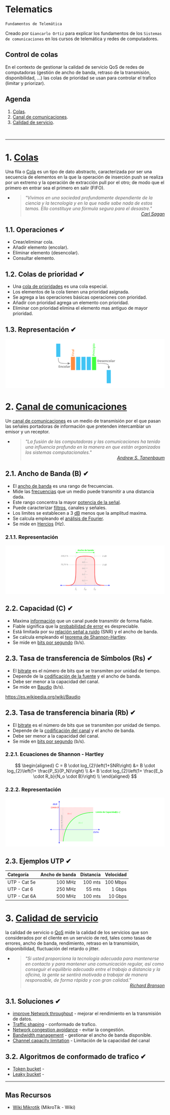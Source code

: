 # Telematics
<p><code>Fundamentos de Telemática</code></p>
<p>Creado por <code>Giancarlo Ortiz</code> para explicar los fundamentos de los <code>Sistemas de comunicaciones</code> en los cursos de telemática y redes de computadores.</p>

## Control de colas
En el contexto de gestionar la calidad de servicio QoS de redes de computadoras (gestión de ancho de banda, retraso de la transmisión, disponibilidad, ...) las colas de prioridad se usan para controlar el trafico (limitar y priorizar).


## Agenda
1. [Colas](#1-colas).
1. [Canal de comunicaciones](#2-canal-de-comunicaciones).
1. [Calidad de servicio](#3-calidad-de-servicio).

<br>

---
# 1. [Colas](#agenda)
Una fila o [Cola][1] es un tipo de dato abstracto, caracterizada por ser una secuencia de elementos en la que la operación de inserción push se realiza por un extremo y la operación de extracción pull por el otro; de modo que el primero en entrar sea el primero en salir (FIFO).

[1]:https://es.wikipedia.org/wiki/Cola_(inform%C3%A1tica)/

* ><i>"Vivimos en una sociedad profundamente dependiente de la ciencia y la tecnología y en la que nadie sabe nada de estos temas. Ello constituye una fórmula segura para el desastre."</i><br>
<cite style="display:block; text-align: right">[Carl Sagan](https://es.wikipedia.org/wiki/Carl_Sagan)</cite>

## 1.1. Operaciones ✔
* Crear/eliminar cola.
* Añadir elemento (encolar).
* Eliminar elemento (desencolar).
* Consultar elemento.

## 1.2. Colas de prioridad ✔
* Una [cola de prioridades][11_1] es una cola especial.
* Los elementos de la cola tienen una prioridad asignada.
* Se agrega a las operaciones básicas operaciones con prioridad. 
* Añadir con prioridad agrega un elemento con prioridad.
* Eliminar con prioridad elimina el elemento mas antiguo de mayor prioridad.

[11_1]:https://es.wikipedia.org/wiki/Cola_de_prioridades

## 1.3. Representación ✔

![Representación](../img/cola.svg "Cola")


# 2. [Canal de comunicaciones](#agenda)
Un [canal de comunicaciones][2] es un medio de transmisión por el que pasan las señales portadoras de información que pretenden intercambiar un emisor y un receptor.

[2]:https://es.wikipedia.org/wiki/Canal_de_comunicaci%C3%B3n

* ><i>"La fusión de las computadoras y las comunicaciones ha tenido una influencia profunda en la manera en que están organizados los sistemas computacionales."</i><br>
<cite style="display:block; text-align: right">[Andrew S. Tanenbaum](https://es.wikipedia.org/wiki/Andrew_S._Tanenbaum)</cite>

## 2.1. Ancho de Banda (B) ✔
* El [ancho de banda][21_1] es una rango de frecuencias.
* Mide las [frecuencias][21_2] que un medio puede transmitir a una distancia dada.
* Este rango concentra la mayor [potencia de la señal][21_3].
* Puede caracterizar [filtros][21_4], canales y señales.
* Los limites se establecen a 3 [dB][21_5] menos que la amplitud maxima.
* Se calcula empleando el [análisis de Fourier][21_6].
* Se mide en [Hercios][21_7] (Hz).

[21_1]:https://es.wikipedia.org/wiki/Ancho_de_banda
[21_2]:https://es.wikipedia.org/wiki/Dominio_de_la_frecuencia
[21_3]:https://es.wikipedia.org/wiki/Densidad_espectral
[21_4]:https://es.wikipedia.org/wiki/Filtro_paso_banda
[21_5]:https://es.wikipedia.org/wiki/Decibelio
[21_6]:https://es.wikipedia.org/wiki/Transformada_de_Fourier
[21_7]:https://es.wikipedia.org/wiki/Hercio

### 2.1.1. Representación

![Representación](../img/wb.svg "Ancho de Banda")

## 2.2. Capacidad (C) ✔
* Maxima [información][22_1] que un canal puede transmitir de forma fiable.
* Fiable significa que la [probabilidad de error][22_2] es despreciable. 
* Está limitada por su [relación señal a ruido][22_4] (SNR) y el ancho de banda.
* Se calcula empleando el [teorema de Shannon-Hartley][22_5].
* Se mide en [bits por segundo][22_6] (b/s). 

[22_1]:https://es.wikipedia.org/wiki/Informaci%C3%B3n
[22_2]:https://es.wikipedia.org/wiki/Teorema_de_Shannon-Hartley
[22_3]:https://es.wikipedia.org/wiki/Ancho_de_banda_(inform%C3%A1tica)/
[22_4]:https://es.wikipedia.org/wiki/Relaci%C3%B3n_se%C3%B1al/ruido
[22_5]:https://es.wikipedia.org/wiki/Teorema_de_Shannon-Hartley
[22_6]:https://es.wikipedia.org/wiki/Bits_por_segundo

## 2.3. Tasa de transferencia de Símbolos (Rs) ✔
* El [bitrate][23_1] es el número de bits que se transmiten por unidad de tiempo.
* Depende de la [codificación de la fuente][23_2] y el ancho de banda.
* Debe ser menor a la capacidad del canal.
* Se mide en [Baudio][22_6] (b/s).

https://es.wikipedia.org/wiki/Baudio

## 2.3. Tasa de transferencia binaria (Rb) ✔
* El [bitrate][23_1] es el número de bits que se transmiten por unidad de tiempo.
* Depende de la [codificación del canal][23_2] y el ancho de banda.
* Debe ser menor a la capacidad del canal.
* Se mide en [bits por segundo][22_6] (b/s). 

[23_1]:https://es.wikipedia.org/wiki/Tasa_de_bits
[23_2]:https://es.wikipedia.org/wiki/C%C3%B3digo_de_canal

### 2.2.1. Ecuaciones de Shannon - Hartley

$$
\begin{aligned}
C = B \cdot log_{2}\left(1+SNR\right) &= B \cdot log_{2}\left(1+ \frac{P_S}{P_N}\right) \\
&= B \cdot log_{2}\left(1+ \frac{E_b \cdot R_b}{N_o \cdot B}\right) \\ 
\end{aligned}
$$

### 2.2.2. Representación

![Representación](../img/channel_capacity.svg "Ca")



## 2.3. Ejemplos UTP ✔
|Categoría|Ancho de banda|Distancia|Velocidad|
|:--|--:|--:|--:|
|UTP - Cat 5e|100 MHz|100 mts|100 Mbps|
|UTP - Cat 6|250 MHz|55 mts|1 Gbps|
|UTP - Cat 6A|500 MHz|100 mts|10 Gbps|


# 3. [Calidad de servicio](#agenda)
la calidad de servicio o [QoS][3] mide la calidad de los servicios que son considerados por el cliente en un servicio de red, tales como tasas de errores, ancho de banda, rendimiento, retraso en la transmisión, disponibilidad, fluctuación del retardo o jitter.

[3]:https://es.wikipedia.org/wiki/Calidad_de_servicio

* ><i>"Si usted proporciona la tecnología adecuada para mantenerse en contacto y para mantener una comunicación regular, así como conseguir el equilibrio adecuado entre el trabajo a distancia y la oficina, la gente se sentirá motivada a trabajar de manera responsable, de forma rápida y con gran calidad."</i><br>
<cite style="display:block; text-align: right">[Richard Branson](https://es.wikipedia.org/wiki/Richard_Branson)</cite>

## 3.1. Soluciones ✔
* [improve Network throughput][31_1] - mejorar el rendimiento en la transmisión de datos.
* [Traffic shaping][31_2] - conformado de trafico.
* [Network congestion avoidance][31_3] - evitar la congestión.
* [Bandwidth management][31_4] - gestionar el ancho de banda disponible.
* [Channel capacity limitation][31_5] - Limitación de la capacidad del canal

[31_1]:https://en.wikipedia.org/wiki/Network_throughput
[31_2]:https://en.wikipedia.org/wiki/Traffic_shaping
[31_3]:https://en.wikipedia.org/wiki/Network_congestion#Mitigation
[31_4]:https://en.wikipedia.org/wiki/Bandwidth_management
[31_5]:https://en.wikipedia.org/wiki/Rate_limiting


## 3.2. Algoritmos de conformado de trafico ✔
* [Token bucket][32_1] - 
* [Leaky bucket][32_2] - 

[32_1]:https://en.wikipedia.org/wiki/Token_bucket
[32_2]:https://en.wikipedia.org/wiki/Leaky_bucket


---
## Mas Recursos
- [Wiki Mikrotik](https://wiki.mikrotik.com/wiki/Main_Page) (MikroTik - Wiki)